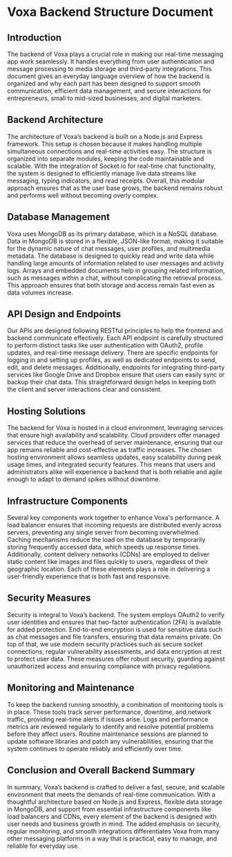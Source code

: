 # Voxa Backend Structure Document

## Introduction

The backend of Voxa plays a crucial role in making our real-time messaging app work seamlessly. It handles everything from user authentication and message processing to media storage and third-party integrations. This document gives an everyday language overview of how the backend is organized and why each part has been designed to support smooth communication, efficient data management, and secure interactions for entrepreneurs, small to mid-sized businesses, and digital marketers.

## Backend Architecture

The architecture of Voxa’s backend is built on a Node.js and Express framework. This setup is chosen because it makes handling multiple simultaneous connections and real-time activities easy. The structure is organized into separate modules, keeping the code maintainable and scalable. With the integration of Socket.io for real-time chat functionality, the system is designed to efficiently manage live data streams like messaging, typing indicators, and read receipts. Overall, this modular approach ensures that as the user base grows, the backend remains robust and performs well without becoming overly complex.

## Database Management

Voxa uses MongoDB as its primary database, which is a NoSQL database. Data in MongoDB is stored in a flexible, JSON-like format, making it suitable for the dynamic nature of chat messages, user profiles, and multimedia metadata. The database is designed to quickly read and write data while handling large amounts of information related to user messages and activity logs. Arrays and embedded documents help in grouping related information, such as messages within a chat, without complicating the retrieval process. This approach ensures that both storage and access remain fast even as data volumes increase.

## API Design and Endpoints

Our APIs are designed following RESTful principles to help the frontend and backend communicate effectively. Each API endpoint is carefully structured to perform distinct tasks like user authentication with OAuth2, profile updates, and real-time message delivery. There are specific endpoints for logging in and setting up profiles, as well as dedicated endpoints to send, edit, and delete messages. Additionally, endpoints for integrating third-party services like Google Drive and Dropbox ensure that users can easily sync or backup their chat data. This straightforward design helps in keeping both the client and server interactions clear and consistent.

## Hosting Solutions

The backend for Voxa is hosted in a cloud environment, leveraging services that ensure high availability and scalability. Cloud providers offer managed services that reduce the overhead of server maintenance, ensuring that our app remains reliable and cost-effective as traffic increases. The chosen hosting environment allows seamless updates, easy scalability during peak usage times, and integrated security features. This means that users and administrators alike will experience a backend that is both reliable and agile enough to adapt to demand spikes without downtime.

## Infrastructure Components

Several key components work together to enhance Voxa's performance. A load balancer ensures that incoming requests are distributed evenly across servers, preventing any single server from becoming overwhelmed. Caching mechanisms reduce the load on the database by temporarily storing frequently accessed data, which speeds up response times. Additionally, content delivery networks (CDNs) are employed to deliver static content like images and files quickly to users, regardless of their geographic location. Each of these elements plays a role in delivering a user-friendly experience that is both fast and responsive.

## Security Measures

Security is integral to Voxa’s backend. The system employs OAuth2 to verify user identities and ensures that two-factor authentication (2FA) is available for added protection. End-to-end encryption is used for sensitive data such as chat messages and file transfers, ensuring that data remains private. On top of that, we use modern security practices such as secure socket connections, regular vulnerability assessments, and data encryption at rest to protect user data. These measures offer robust security, guarding against unauthorized access and ensuring compliance with privacy regulations.

## Monitoring and Maintenance

To keep the backend running smoothly, a combination of monitoring tools is in place. These tools track server performance, downtime, and network traffic, providing real-time alerts if issues arise. Logs and performance metrics are reviewed regularly to identify and resolve potential problems before they affect users. Routine maintenance sessions are planned to update software libraries and patch any vulnerabilities, ensuring that the system continues to operate reliably and efficiently over time.

## Conclusion and Overall Backend Summary

In summary, Voxa’s backend is crafted to deliver a fast, secure, and scalable environment that meets the demands of real-time communication. With a thoughtful architecture based on Node.js and Express, flexible data storage in MongoDB, and support from essential infrastructure components like load balancers and CDNs, every element of the backend is designed with user needs and business growth in mind. The added emphasis on security, regular monitoring, and smooth integrations differentiates Voxa from many other messaging platforms in a way that is practical, easy to manage, and reliable for everyday use.
